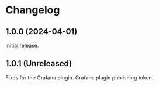 # Changelog

## 1.0.0 (2024-04-01)

Initial release.

## 1.0.1 (Unreleased)

Fixes for the Grafana plugin.
Grafana plugin publishing token.
